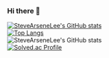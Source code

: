 ### Hi there 👋

<!--
**SteveArseneLee/SteveArseneLee** is a ✨ _special_ ✨ repository because its `README.md` (this file) appears on your GitHub profile.

Here are some ideas to get you started:

- 🔭 I’m currently working on ...
- 🌱 I’m currently learning ...
- 👯 I’m looking to collaborate on ...
- 🤔 I’m looking for help with ...
- 💬 Ask me about ...
- 📫 How to reach me: ...
- 😄 Pronouns: ...
- ⚡ Fun fact: ...
-->
[![SteveArseneLee's GitHub stats](https://github-readme-stats.vercel.app/api?username=SteveArseneLee)](https://github.com/SteveArseneLee/github-readme-stats)  
[![Top Langs](https://github-readme-stats.vercel.app/api/top-langs/?username=SteveArseneLee&langs_count=8)](https://github.com/SteveArseneLee/github-readme-stats)  
![SteveArseneLee's GitHub stats](https://github-readme-stats.vercel.app/api?username=SteveArseneLee&show_icons=true&theme=radical)  
[![Solved.ac Profile](http://mazassumnida.wtf/api/v2/generate_badge?boj=lclgood97)](https://solved.ac/lclgood97/)
